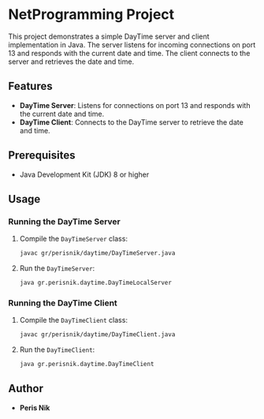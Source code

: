 # NetProgramming Project

This project demonstrates a simple DayTime server and client implementation in Java. The server listens for incoming connections on port 13 and responds with the current date and time. The client connects to the server and retrieves the date and time.

## Features

- **DayTime Server**: Listens for connections on port 13 and responds with the current date and time.
- **DayTime Client**: Connects to the DayTime server to retrieve the date and time.

## Prerequisites

- Java Development Kit (JDK) 8 or higher

## Usage

### Running the DayTime Server

1. Compile the `DayTimeServer` class:

    ```sh
    javac gr/perisnik/daytime/DayTimeServer.java
    ```

2. Run the `DayTimeServer`:

    ```sh
    java gr.perisnik.daytime.DayTimeLocalServer
    ```

### Running the DayTime Client

1. Compile the `DayTimeClient` class:

    ```sh
    javac gr/perisnik/daytime/DayTimeClient.java
    ```

2. Run the `DayTimeClient`:

    ```sh
    java gr.perisnik.daytime.DayTimeClient
    ```

## Author

- **Peris Nik**
